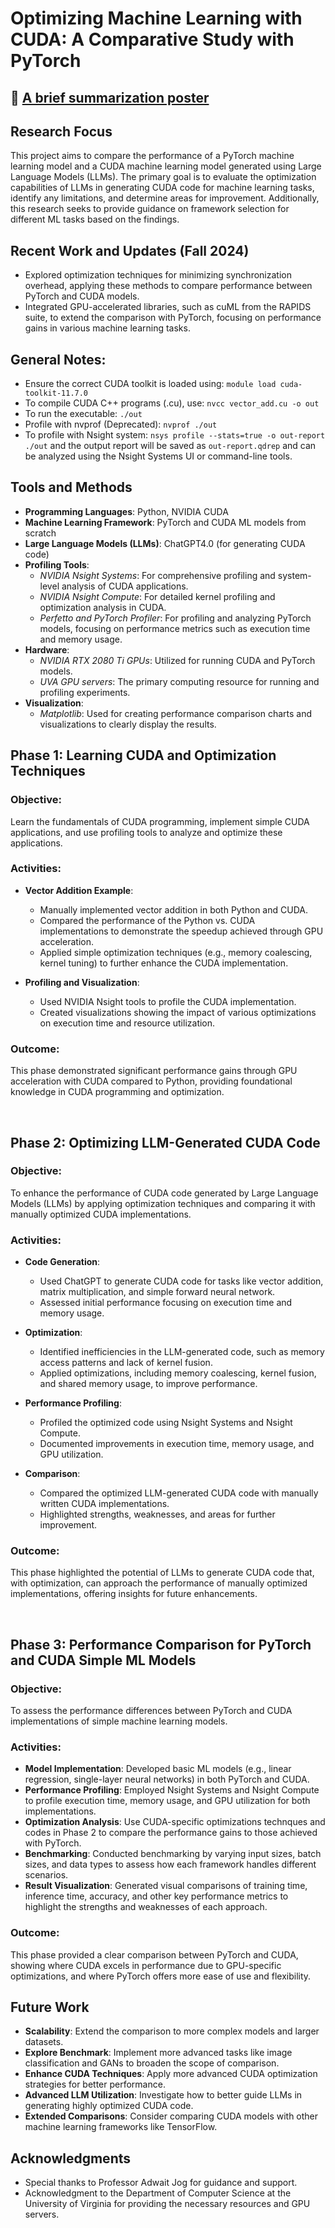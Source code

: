 # Optimizing Machine Learning with CUDA: A Comparative Study with PyTorch 

## 📝 [A brief summarization poster](https://drive.google.com/file/d/1-79boy7_EZHLIIbIy23dW9GVcFYegx6w/view?usp=sharing)

## Research Focus

This project aims to compare the performance of a PyTorch machine learning model and a CUDA machine learning model generated using Large Language Models (LLMs). The primary goal is to evaluate the optimization capabilities of LLMs in generating CUDA code for machine learning tasks, identify any limitations, and determine areas for improvement. Additionally, this research seeks to provide guidance on framework selection for different ML tasks based on the findings.

## Recent Work and Updates (Fall 2024)
- Explored optimization techniques for minimizing synchronization overhead, applying these methods to compare performance between PyTorch and CUDA models.
- Integrated GPU-accelerated libraries, such as cuML from the RAPIDS suite, to extend the comparison with PyTorch, focusing on performance gains in various machine learning tasks.

## General Notes:
- Ensure the correct CUDA toolkit is loaded using: `module load cuda-toolkit-11.7.0`
- To compile CUDA C++ programs (.cu), use: `nvcc vector_add.cu -o out`
- To run the executable: `./out` 
- Profile with nvprof (Deprecated): `nvprof ./out`
- To profile with Nsight system: `nsys profile --stats=true -o out-report ./out` and the output report will be saved as `out-report.qdrep` and can be analyzed using the Nsight Systems UI or command-line tools.

## Tools and Methods

- **Programming Languages**: Python, NVIDIA CUDA
- **Machine Learning Framework**: PyTorch and CUDA ML models from scratch
- **Large Language Models (LLMs)**: ChatGPT4.0 (for generating CUDA code)
- **Profiling Tools**: 
  - *NVIDIA Nsight Systems*: For comprehensive profiling and system-level analysis of CUDA applications.
  - *NVIDIA Nsight Compute*: For detailed kernel profiling and optimization analysis in CUDA.
  - *Perfetto and PyTorch Profiler*: For profiling and analyzing PyTorch models, focusing on performance metrics such as execution time and memory usage.
- **Hardware**: 
  - *NVIDIA RTX 2080 Ti GPUs*: Utilized for running CUDA and PyTorch models.
  - *UVA GPU servers*: The primary computing resource for running and profiling experiments.
- **Visualization**:
  - *Matplotlib*: Used for creating performance comparison charts and visualizations to clearly display the results.

## Phase 1: Learning CUDA and Optimization Techniques

### Objective: 
Learn the fundamentals of CUDA programming, implement simple CUDA applications, and use profiling tools to analyze and optimize these applications.

### Activities:
- **Vector Addition Example**:
  - Manually implemented vector addition in both Python and CUDA.
  - Compared the performance of the Python vs. CUDA implementations to demonstrate the speedup achieved through GPU acceleration.
  - Applied simple optimization techniques (e.g., memory coalescing, kernel tuning) to further enhance the CUDA implementation.
  
- **Profiling and Visualization**:
  - Used NVIDIA Nsight tools to profile the CUDA implementation.
  - Created visualizations showing the impact of various optimizations on execution time and resource utilization.

### Outcome:
This phase demonstrated significant performance gains through GPU acceleration with CUDA compared to Python, providing foundational knowledge in CUDA programming and optimization.

<br>

## Phase 2: Optimizing LLM-Generated CUDA Code

### Objective:
To enhance the performance of CUDA code generated by Large Language Models (LLMs) by applying optimization techniques and comparing it with manually optimized CUDA implementations.

### Activities:
- **Code Generation**:
  - Used ChatGPT to generate CUDA code for tasks like vector addition, matrix multiplication, and simple forward neural network.
  - Assessed initial performance focusing on execution time and memory usage.

- **Optimization**:
  - Identified inefficiencies in the LLM-generated code, such as memory access patterns and lack of kernel fusion.
  - Applied optimizations, including memory coalescing, kernel fusion, and shared memory usage, to improve performance.

- **Performance Profiling**:
  - Profiled the optimized code using Nsight Systems and Nsight Compute.
  - Documented improvements in execution time, memory usage, and GPU utilization.

- **Comparison**:
  - Compared the optimized LLM-generated CUDA code with manually written CUDA implementations.
  - Highlighted strengths, weaknesses, and areas for further improvement.
    
### Outcome:
This phase highlighted the potential of LLMs to generate CUDA code that, with optimization, can approach the performance of manually optimized implementations, offering insights for future enhancements.

<br>

## Phase 3: Performance Comparison for PyTorch and CUDA Simple ML Models

### Objective:
To assess the performance differences between PyTorch and CUDA implementations of simple machine learning models. 

### Activities:
- **Model Implementation**: Developed basic ML models (e.g., linear regression, single-layer neural networks) in both PyTorch and CUDA.
- **Performance Profiling**: Employed Nsight Systems and Nsight Compute to profile execution time, memory usage, and GPU utilization for both implementations.
- **Optimization Analysis**: Use CUDA-specific optimizations technques and codes in Phase 2 to compare the performance gains to those achieved with PyTorch.
- **Benchmarking**: Conducted benchmarking by varying input sizes, batch sizes, and data types to assess how each framework handles different scenarios.
- **Result Visualization**: Generated visual comparisons of training time, inference time, accuracy, and other key performance metrics to highlight the strengths and weaknesses of each approach.

### Outcome:
This phase provided a clear comparison between PyTorch and CUDA, showing where CUDA excels in performance due to GPU-specific optimizations, and where PyTorch offers more ease of use and flexibility.

## Future Work

- **Scalability**: Extend the comparison to more complex models and larger datasets.
- **Explore Benchmark**: Implement more advanced tasks like image classification and GANs to broaden the scope of comparison.
- **Enhance CUDA Techniques**: Apply more advanced CUDA optimization strategies for better performance.
- **Advanced LLM Utilization**: Investigate how to better guide LLMs in generating highly optimized CUDA code.
- **Extended Comparisons**: Consider comparing CUDA models with other machine learning frameworks like TensorFlow.

## Acknowledgments

- Special thanks to Professor Adwait Jog for guidance and support.
- Acknowledgment to the Department of Computer Science at the University of Virginia for providing the necessary resources and GPU servers.

